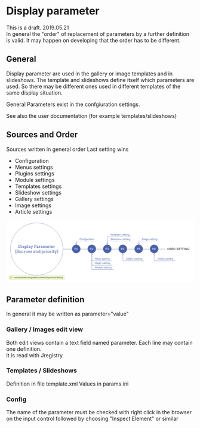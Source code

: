 
# Display parameter

This is a draft. 2019.05.21 <br>
In general the "order" of replacement of parameters by a further definition is valid. It may happen on developing that the order has to be different.


## General

Display parameter are used in the gallery or image templates and in slideshows. The template and slideshows define itself which parameters are used. So there may be different ones used in different templates of the same display situation.

General Parameters exist in the confgiuration settings.

See also the user documentation (for example templates/slideshows)

## Sources and Order

Sources written in general order
Last setting wins

* Configuration
* Menus settings
* Plugins settings
* Module settings
* Templates settings
* Slideshow settings
* Gallery settings
* Image settings
* Article settings


![Sources and Order](https://github.com/RSGallery2/RSGallery2_Project/blob/master/.devDocumentation/Site/DisplayParameter/Display%20Parameter%20(Sources%20and%20priority).png?raw=true)

## Parameter definition

In general it may be written as parameter="value"

### Gallery / Images edit view

Both edit views contain a text field named parameter. Each line may contain one definition. <br>
It is read with Jregistry

### Templates / Slideshows

Definition in file template.xml
Values in params.ini

### Config

The name of the parameter must be checked with right click in the browser on the input control followed by choosing "Inspect Element" or similar
